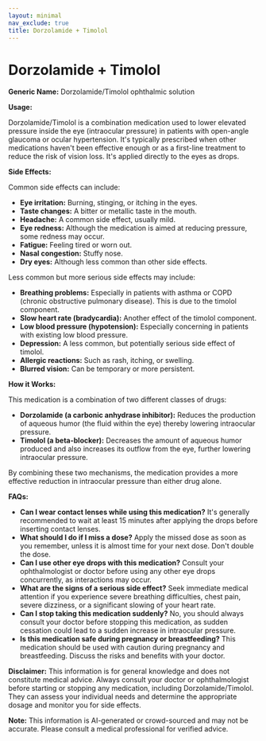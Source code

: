 ```yaml
---
layout: minimal
nav_exclude: true
title: Dorzolamide + Timolol
---
```


# Dorzolamide + Timolol

**Generic Name:** Dorzolamide/Timolol ophthalmic solution

**Usage:**

Dorzolamide/Timolol is a combination medication used to lower elevated pressure inside the eye (intraocular pressure) in patients with open-angle glaucoma or ocular hypertension.  It's typically prescribed when other medications haven't been effective enough or as a first-line treatment to reduce the risk of vision loss.  It's applied directly to the eyes as drops.

**Side Effects:**

Common side effects can include:

* **Eye irritation:** Burning, stinging, or itching in the eyes.
* **Taste changes:** A bitter or metallic taste in the mouth.
* **Headache:**  A common side effect, usually mild.
* **Eye redness:** Although the medication is aimed at reducing pressure, some redness may occur.
* **Fatigue:** Feeling tired or worn out.
* **Nasal congestion:** Stuffy nose.
* **Dry eyes:** Although less common than other side effects.

Less common but more serious side effects may include:

* **Breathing problems:**  Especially in patients with asthma or COPD (chronic obstructive pulmonary disease).  This is due to the timolol component.
* **Slow heart rate (bradycardia):**  Another effect of the timolol component.
* **Low blood pressure (hypotension):**  Especially concerning in patients with existing low blood pressure.
* **Depression:**  A less common, but potentially serious side effect of timolol.
* **Allergic reactions:**  Such as rash, itching, or swelling.
* **Blurred vision:**  Can be temporary or more persistent.

**How it Works:**

This medication is a combination of two different classes of drugs:

* **Dorzolamide (a carbonic anhydrase inhibitor):**  Reduces the production of aqueous humor (the fluid within the eye) thereby lowering intraocular pressure.
* **Timolol (a beta-blocker):** Decreases the amount of aqueous humor produced and also increases its outflow from the eye, further lowering intraocular pressure.

By combining these two mechanisms, the medication provides a more effective reduction in intraocular pressure than either drug alone.

**FAQs:**

* **Can I wear contact lenses while using this medication?**  It's generally recommended to wait at least 15 minutes after applying the drops before inserting contact lenses.
* **What should I do if I miss a dose?** Apply the missed dose as soon as you remember, unless it is almost time for your next dose.  Don't double the dose.
* **Can I use other eye drops with this medication?** Consult your ophthalmologist or doctor before using any other eye drops concurrently, as interactions may occur.
* **What are the signs of a serious side effect?**  Seek immediate medical attention if you experience severe breathing difficulties, chest pain, severe dizziness, or a significant slowing of your heart rate.
* **Can I stop taking this medication suddenly?**  No, you should always consult your doctor before stopping this medication, as sudden cessation could lead to a sudden increase in intraocular pressure.
* **Is this medication safe during pregnancy or breastfeeding?** This medication should be used with caution during pregnancy and breastfeeding.  Discuss the risks and benefits with your doctor.


**Disclaimer:** This information is for general knowledge and does not constitute medical advice. Always consult your doctor or ophthalmologist before starting or stopping any medication, including Dorzolamide/Timolol. They can assess your individual needs and determine the appropriate dosage and monitor you for side effects.


**Note:** This information is AI-generated or crowd-sourced and may not be accurate. Please consult a medical professional for verified advice.